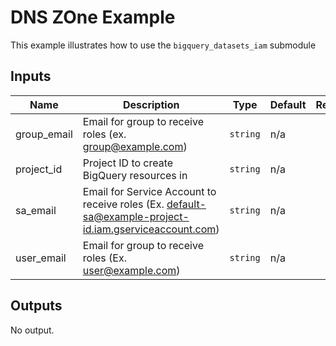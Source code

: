 # DNS ZOne Example

This example illustrates how to use the `bigquery_datasets_iam` submodule

<!-- BEGINNING OF PRE-COMMIT-TERRAFORM DOCS HOOK -->
## Inputs

| Name | Description | Type | Default | Required |
|------|-------------|------|---------|:--------:|
| group\_email | Email for group to receive roles (ex. group@example.com) | `string` | n/a | yes |
| project\_id | Project ID to create BigQuery resources in | `string` | n/a | yes |
| sa\_email | Email for Service Account to receive roles (Ex. default-sa@example-project-id.iam.gserviceaccount.com) | `string` | n/a | yes |
| user\_email | Email for group to receive roles (Ex. user@example.com) | `string` | n/a | yes |

## Outputs

No output.

<!-- END OF PRE-COMMIT-TERRAFORM DOCS HOOK -->

